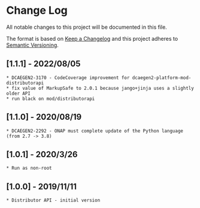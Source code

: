 # Change Log
All notable changes to this project will be documented in this file.

The format is based on [Keep a Changelog](http://keepachangelog.com/)
and this project adheres to [Semantic Versioning](http://semver.org/).

## [1.1.1] - 2022/08/05
    * DCAEGEN2-3170 - CodeCoverage improvement for dcaegen2-platform-mod-distributorapi
    * fix value of MarkupSafe to 2.0.1 because jango+jinja uses a slightly older API
    * run black on mod/distributorapi

## [1.1.0] - 2020/08/19
    * DCAEGEN2-2292 - ONAP must complete update of the Python language (from 2.7 -> 3.8)

## [1.0.1] - 2020/3/26
    * Run as non-root

## [1.0.0] - 2019/11/11
    * Distributor API - initial version
